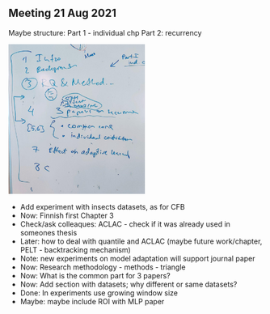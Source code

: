 

## Meeting 21 Aug 2021

Maybe structure: Part 1 - individual chp Part 2: recurrency

<img src='./www/meeteing_21aug2021.jpg' width=270px>


- Add experiment with insects datasets, as for CFB 
- Now: Finnish first Chapter 3
- Check/ask colleaques: ACLAC - check if it was already used in someones thesis
- Later: how to deal with quantile and ACLAC (maybe future work/chapter, PELT - backtracking mechanism)
- Note: new experiments on model adaptation will support journal paper
- Now: Research methodology - methods - triangle
- Now: What is the common part for 3 papers?
- Now: Add section with datasets; why different or same datasets?
- Done: In experiments use growing window size
- Maybe: maybe include ROI with MLP paper 
